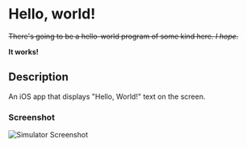 # Hello, world!

~~There's going to be a hello-world program of some kind here. *I hope*.~~

**It works!**
## Description

An iOS app that displays "Hello, World!" text on the screen.



### Screenshot

![Simulator Screenshot](http://i.imgur.com/upMHs25.png)

